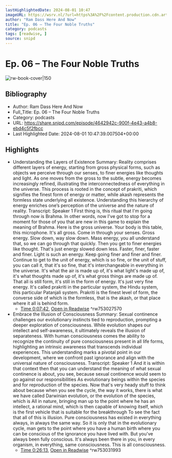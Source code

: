 ```yaml
---
lastHighlightedDate: 2024-08-01 10:47
imageURL: https://wsrv.nl/?url=https%3A%2F%2Fcontent.production.cdn.art19.com%2Fimages%2F3d%2Ff5%2Fcc%2Fa9%2F3df5cca9-6a08-4253-a330-72f3a0fc623a%2Fbad7a9bb808fb8fa5362139b82b0ccfc985cf9ac1a0103c19d7f9ec5b1fc7b1c2ecd4b1256108c6555a900be2e55f5f81bbf6dd05318cf3078c5f3ffabe24654.jpeg&w=100&h=100
author: "Ram Dass Here And Now"
title: "Ep. 06 – The Four Noble Truths"
category: podcasts
tags: [readwise, ]
source: snipd
---
```

# Ep. 06 – The Four Noble Truths

![rw-book-cover|150](https://wsrv.nl/?url=https%3A%2F%2Fcontent.production.cdn.art19.com%2Fimages%2F3d%2Ff5%2Fcc%2Fa9%2F3df5cca9-6a08-4253-a330-72f3a0fc623a%2Fbad7a9bb808fb8fa5362139b82b0ccfc985cf9ac1a0103c19d7f9ec5b1fc7b1c2ecd4b1256108c6555a900be2e55f5f81bbf6dd05318cf3078c5f3ffabe24654.jpeg&w=100&h=100)

## Bibliography
- Author: Ram Dass Here And Now
- Full_Title: Ep. 06 – The Four Noble Truths
- Category: podcasts
- URL: https://share.snipd.com/episode/4642942c-900f-4e43-a4b8-ebd4c5f2fbcc
- Last Highlighted Date: 2024-08-01 10:47:39.007504+00:00

## Highlights
- Understanding the Layers of Existence
  Summary:
  Reality comprises different layers of energy, starting from gross physical forms, such as objects we perceive through our senses, to finer energies like thoughts and light.
  As one moves from the gross to the subtle, energy becomes increasingly refined, illustrating the interconnectedness of everything in the universe. This process is rooted in the concept of prakriti, which signifies the finest form of energy or matter, while akash represents the formless state underlying all existence.
  Understanding this hierarchy of energy enriches one’s perception of the universe and the nature of reality.
  Transcript:
  Speaker 1
  First thing is, this ritual that I'm going through now is Brahma. In other words, now I've got to stop for a moment for those of you that are new in this game to explain the meaning of Brahma. Here is the gross universe. Your body is this table, this microphone. It's all gross. Come in through your senses. Gross energy. Slow down, way slow down. Mass energy, you all understand that, so we can go through that quickly. Then you get to finer energies like thought. That's just energy slowed down less. Faster, finer, faster and finer. Light is such an energy. Keep going finer and finer and finer. Continue to get to the unit of energy, which is so fine, or the unit of stuff, you can call it, that it's so fine, that it's interchangeable in everything in the universe. It's what the air is made up of, it's what light's made up of, it's what thoughts made up of, it's what gross things are made up of. That all is still form, it's still in the form of energy. It's just very fine energy. It's called prakriti in the particular system, the Hindu system, this particular Patanjali system. Prakriti is the finest level of form, the converse side of which is the formless, that is the akash, or that place where it all is behind form.
    - [Time 0:07:42](https://share.snipd.com/snip/e8d107bc-8151-412b-b7f3-6702b6f49eb2), [Open in Readwise](https://readwise.io/open/753027570)
^rw753027570
- Embrace the Illusion of Consciousness
  Summary:
  Sexual continence challenges our evolutionary instincts tied to reproduction, prompting a deeper exploration of consciousness.
  While evolution shapes our intellect and self-awareness, it ultimately reveals the illusion of separateness. With human consciousness comes the ability to recognize the continuity of pure consciousness present in all life forms, highlighting an intrinsic awareness that transcends individual experiences.
  This understanding marks a pivotal point in our development, where we confront past ignorance and align with the universal nature of consciousness.
  Transcript:
  Speaker 1
  And it is within that context then that you can understand the meaning of what sexual continence is about, you see, because sexual continence would seem to go against our responsibilities As evolutionary beings within the species and for reproduction of the species. Now that's very heady stuff to think about because when you see the cycle, the way it works, there is what we have called Darwinian evolution, or the evolution of the species, which is All in nature, bringing man up to the point where he has an intellect, a rational mind, which is then capable of knowing itself, which is the first vehicle that is suitable for the breakthrough To see the fact that all of this is illusion. Pure consciousness has existed in everything always, in always the same way. So it is only that in the evolutionary cycle, man gets to the point where you have a human birth where you can be conscious of the ignorance you have lived with. But you've always been fully conscious. It's always been there in you, in every organism, in everything, same consciousness. This is all consciousness.
    - [Time 0:26:13](https://share.snipd.com/snip/e22e5999-e66e-4b52-8d1c-c595aca9ae11), [Open in Readwise](https://readwise.io/open/753031993)
^rw753031993


